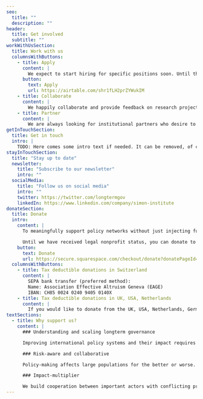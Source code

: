 ```yaml
---
seo:
  title: ""
  description: ""
header:
  title: Get involved
  subtitle: ""
workWithUsSection:
  title: Work with us
  columnsWithButtons:
    - title: Apply
      content: |
        We expect to start hiring for specific positions soon. Until then, you can send in a general application.
      button:
        text: Apply
        url: https://airtable.com/shr1fLH2prZYWukIM
    - title: Collaborate
      content: |
        We happily collaborate and provide feedback on research projects aiming to contribute to fields of our interest.
    - title: Partner
      content: |
        We are always looking for institutional partners who desire to improve their decision-making to benefit future generations.
getInTouchSection:
  title: Get in touch
  intro: |
    TODO: Here comes some intro text if needed. It can be removed, of course!
stayInTouchSection:
  title: "Stay up to date"
  newsletter:
    title: "Subscribe to our newsletter"
    intro: ""
  socialMedia:
    title: "Follow us on social media"
    intro: ""
    twitter: https://twitter.com/longtermgov
    linkedIn: https://www.linkedin.com/company/simon-institute
donateSection:
  title: Donate
  intro:
    content: |
      To meaningfully support policy networks without just injecting further noise into the system, we have to build capacity sustainably. With a team of three FTE until 2022 and five the following year, our current room for more funding until the end of 2022 is at least CHF 545,000.

      Until we have received legal nonprofit status, you can donate to Effective Altruism Geneva - an established Swiss nonprofit organization supporting our launch.
    button:
      text: Donate
      url: https://secure.squarespace.com/checkout/donate?donatePageId=5c003973c2241b0a1e7b9388
  columnsWithButtons:
    - title: Tax deductible donations in Switzerland
      content: |
        SEPA bank transfer (preferred method):  
        Name: Association Effective Altruism Geneva (EAGE)  
        IBAN: CH85 0024 0240 9405 0140X
    - title: Tax deductible donations in UK, USA, Netherlands
      content: |
        If you would like to donate from the UK, USA, Netherlands, Germany or more than $10'000 (equivalent), please [get in touch](#get-in-touch). This is to grant tax-deductibility status through one of our partner organizations.
textSections:
  - title: Why support us?
    content: |
      ### Understanding and scaling longterm governance

      Improving international policy systems and their impact requires a detailed understanding of their functioning. Our work pioneers systematic experimentation.

      ### Risk-aware and collaborative

      Policy-making affects large populations for the better or worse. We test our ideas cautiously and scale only if all our stakeholders deem a project robustly beneficial.

      ### Impact-multiplier

      We build cooperation between important actors with conflicting preferences by facilitating mutual understanding, information exchange and collective prioritization.
---
```

